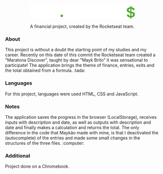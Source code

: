 <p align="center">
  <img src="assets/logo.svg">
</p>

<p align="center">A financial project, created by the Rocketseat team.</p>

### About
<p>This project is without a doubt the starting point of my studies and my career. Recently on this date of this commit the Rocketseat team created a "Maratona Discover", taught by dear "Mayk Brito" it was sensational to participate! The application brings the theme of finance, entries, exits and the total obtained from a formula. :tada:</p>

### Languages
<p>For this project, languages ​​were used HTML, CSS and JavaScript.</p>

### Notes
<p>The application saves the progress in the browser (LocalStorage), receives inputs with description and date, as well as outputs with description and date and finally makes a calculation and returns the total. The only difference in the code that Maykão made with mine, is that I deactivated the (autocomplete) of the entries and made some small changes in the structures of the three files. :computer:</p>

### Additional
<p>Project done on a Chromebook.</p>
